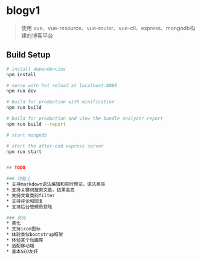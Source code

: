 # blogv1

> 使用 vue、vue-resource、vue-router、vue-cli、express、mongodb构建的博客平台

## Build Setup

``` bash
# install dependencies
npm install

# serve with hot reload at localhost:8080
npm run dev

# build for production with minification
npm run build

# build for production and view the bundle analyzer report
npm run build --report

# start mongodb

# start the after-end express server
npm run start 


## TODO 

### 功能上
* 支持markdown语法编辑和实时预览，语法高亮
* 支持关键词搜索文章，结果高亮
* 支持文章类别filter
* 支持评论和回复
* 支持后台管理员登陆

### 优化
* 美化
* 支持icon图标
* 体验类似bootstrap框架
* 体验某个动画库
* 适配移动端
* 基本SEO友好
